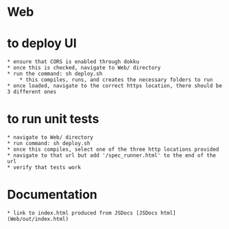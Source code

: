 # Web

# to deploy UI
    * ensure that CORS is enabled through dokku
    * once this is checked, navigate to Web/ directory
    * run the command: sh deploy.sh
        * this compiles, runs, and creates the necessary folders to run
    * once loaded, navigate to the correct https location, there should be 3 different ones

# to run unit tests
    * navigate to Web/ directory
    * run command: sh deploy.sh
    * once this compiles, select one of the three http locations provided
    * navigate to that url but add '/spec_runner.html' to the end of the url
    * verify that tests work

# Documentation
    * link to index.html produced from JSDocs [JSDocs html](Web/out/index.html)